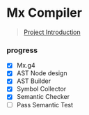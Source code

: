 # Mx Compiler

> [Project Introduction](https://github.com/ACMClassCourses/Compiler-Design-Implementation)

### progress

- [x] Mx.g4
- [x] AST Node design
- [x] AST Builder
- [x] Symbol Collector
- [x] Semantic Checker
- [ ] Pass Semantic Test